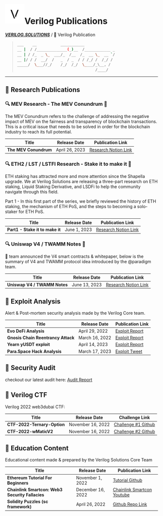 <a href="https://www.verilog.solutions/">
    <img alt="verilogsolutions" src="./assets/verilog.png" style="width: 64px; height: 64px;" align="left">
</a>
<div align="left">

# Verilog Publications

**_<a href="https://www.verilog.solutions/">VERILOG.SOLUTIONS</a>_** / 🚸 Verilog Publication
</div>

> ```bash
> ___    __           ___________
> __ |  / /______________(_)__  /____________ _
> __ | / /_  _ \_  ___/_  /__  /_  __ \_  __ `/
> __ |/ / /  __/  /   _  / _  / / /_/ /  /_/ /
> _____/  \___//_/    /_/  /_/  \____/_\__, /
>                                     /____/
>
> ```

---
## 📁 Research Publications


### 🔍  MEV Research - The MEV Conundrum 🚀
The MEV Conundrum refers to the challenge of addressing the negative impact of MEV on the fairness and transparency of blockchain transactions. This is a critical issue that needs to be solved in order for the blockchain industry to reach its full potential.

| Title                | Release  Date  | Publication Link |
| -------------------- | -------------- | ---------------- |
| **The MEV Conundrum**| April 26, 2023 | [Research Notion Link](https://verilog-solutions.notion.site/The-MEV-Conundrum-6d66001b150148739be14d73a8836903)|

### 🔍  ETH2 / LST / LSTFI Research - Stake it to make it 🚀
ETH staking has attracted more and more attention since the Shapella upgrade. We at Verilog Solutions are releasing a three-part research on ETH staking, Liquid Staking Derivative, and LSDFi to help the community navigate through this field. 

Part 1 - In this first part of the series, we briefly reviewed the history of ETH staking, the mechanism of ETH PoS, and the steps to becoming a solo-staker for ETH PoS.

| Title                | Release  Date  | Publication Link |
| -------------------- | -------------- | ---------------- |
| **Part1 - Stake it to make it**| June 1, 2023 | [Research Notion Link](https://verilog-solutions.notion.site/Stake-it-to-make-it-How-to-start-earning-from-ETH-Staking-0588294c54b54f2f8c418bb7070cb491#b385b1931c5e4531aa14f7850c96e05f)|

### 🔍  Uniswap V4 / TWAMM Notes 🚀
🦄 team announced the V4 smart contracts & whitepaper, below is the summary of V4 and TWAMM protocol idea introduced by the 
@paradigm team.

| Title                | Release  Date  | Publication Link |
| -------------------- | -------------- | ---------------- |
| **Uniswap V4 / TWAMM Notes**| June 13, 2023 | [Research Notion Link](https://verilog-solutions.notion.site/Uniswap-V4-TWAMM-Notes-f5c667b12eae47238b62a942540b7af1?pvs=4)|

## 📍 Exploit Analysis
Alert & Post-mortem security analysis made by the Verilog Core team.

| Title                             | Release  Date  | Publication Link                                                                                                     |
| --------------------------------- | -------------- | -------------------------------------------------------------------------------------------------------------------- |
| **Evo DeFi Analysis**             | April 29, 2022 | [Exploit Report](exploit_analysis/evo_defi_analysis.md)                                                              |
| **Gnosis Chain Reentrancy Attack**| March 16, 2022 | [Exploit Report](exploit_analysis/gnosis_chain_reentrancy_attack.md)                                                 |
| **Yearn yUSDT exploit**           | April 14, 2023 | [Exploit Report](https://verilog-solutions.notion.site/Yearn-yUSDT-exploit-20230412-c015edee44f44fe7808510b0e9ab9ad6)|
| **Para.Space Hack Analysis**      | March 17, 2023 | [Exploit Tweet](https://twitter.com/verilog_audit/status/1636673671417970688?s=20)                                   |

## 🚩 Security Audit
checkout our latest audit here:
[Audit Report](https://github.com/Verilog-Solutions/.github/tree/main/profile)

## 🚩 Verilog CTF
Verilog 2022 web3dubai CTF:

| Title                             | Release  Date     | Challenge Link                                                                                                     |
| --------------------------------- | ----------------- | ------------------------------------------------------------------------------------------------------------------ |
| **CTF-2022-Ternary-Option**       | November 16, 2022 | [Challenge #1 Github](https://github.com/Verilog-Solutions/CTF-2022-Ternary-Option)                                |
| **CTF-2022-wMaticV2**             | November 16, 2022 | [Challenge #2 Github]( https://github.com/Verilog-Solutions/CTF-2022-wMaticV2)                                     |


## 👾 Education Content
Educational content made & prepared by the Verilog Solutions Core Team

| Title                               | Release  Date     | Publication Link                                                                                                     |
| ----------------------------------- | ----------------- | -------------------------------------------------------------------------------------------------------------------- |
| **Ethereum Tutorial For Beginners** | November 1, 2022  | [Tutorial Github](https://github.com/Verilog-Solutions/Ethereum-Tutorial-For-Beginners)                              |
| **Chainlink Smartcon: Web3 Security Fallacies**| December 16, 2022 | [Chainlink Smartcon Youtube](https://www.youtube.com/watch?v=I8R5ximnuEA&t=2s)                            |
| **Solidity Puzzles (sc framework)** | April 26, 2022    | [Github Repo Link](https://twitter.com/verilog_audit/status/1519003561153028097?s=20)                                |
